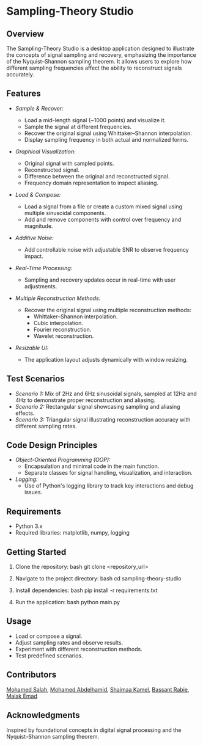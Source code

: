 # Sampling-Theory Studio

## Overview
The Sampling-Theory Studio is a desktop application designed to illustrate the concepts of signal sampling and recovery, emphasizing the importance of the Nyquist–Shannon sampling theorem. It allows users to explore how different sampling frequencies affect the ability to reconstruct signals accurately.

## Features
- *Sample & Recover:*
  - Load a mid-length signal (~1000 points) and visualize it.
  - Sample the signal at different frequencies.
  - Recover the original signal using Whittaker–Shannon interpolation.
  - Display sampling frequency in both actual and normalized forms.
- *Graphical Visualization:*
  - Original signal with sampled points.
  - Reconstructed signal.
  - Difference between the original and reconstructed signal.
  - Frequency domain representation to inspect aliasing.
- *Load & Compose:*
  - Load a signal from a file or create a custom mixed signal using multiple sinusoidal components.
  - Add and remove components with control over frequency and magnitude.
- *Additive Noise:*
  - Add controllable noise with adjustable SNR to observe frequency impact.
- *Real-Time Processing:*
  - Sampling and recovery updates occur in real-time with user adjustments.
- *Multiple Reconstruction Methods:*
  - Recover the original signal using multiple reconstruction methods: 
    - Whittaker–Shannon interpolation.
    - Cubic interpolation.
    - Fourier reconstruction.
    - Wavelet reconstruction.

- *Resizable UI:*
  - The application layout adjusts dynamically with window resizing.

## Test Scenarios
  - *Scenario 1:* Mix of 2Hz and 6Hz sinusoidal signals, sampled at 12Hz and 4Hz to demonstrate proper reconstruction and aliasing.
  - *Scenario 2:* Rectangular signal showcasing sampling and aliasing effects.
  - *Scenario 3:* Triangular signal illustrating reconstruction accuracy with different sampling rates.

## Code Design Principles
- *Object-Oriented Programming (OOP):*
  - Encapsulation and minimal code in the main function.
  - Separate classes for signal handling, visualization, and interaction.
- *Logging:*
  - Use of Python's logging library to track key interactions and debug issues.

## Requirements
- Python 3.x
- Required libraries: matplotlib, numpy, logging

## Getting Started
1. Clone the repository:
   bash
   git clone <repository_url>
   
2. Navigate to the project directory:
   bash
   cd sampling-theory-studio
   
3. Install dependencies:
   bash
   pip install -r requirements.txt
   
4. Run the application:
   bash
   python main.py
   

## Usage
- Load or compose a signal.
- Adjust sampling rates and observe results.
- Experiment with different reconstruction methods.
- Test predefined scenarios.



## Contributors        

 [Mohamed Salah](https://github.com/MuhamedSalah10),
 [Mohamed Abdelhamid](https://github.com/mohamed5841), 
 [Shaimaa Kamel](https://github.com/Shaimaakamel474),
 [Bassant Rabie](https://github.com/bassantrabie),
 [Malak Emad](https://github.com/malak-emad) 


## Acknowledgments
Inspired by foundational concepts in digital signal processing and the Nyquist–Shannon sampling theorem.




